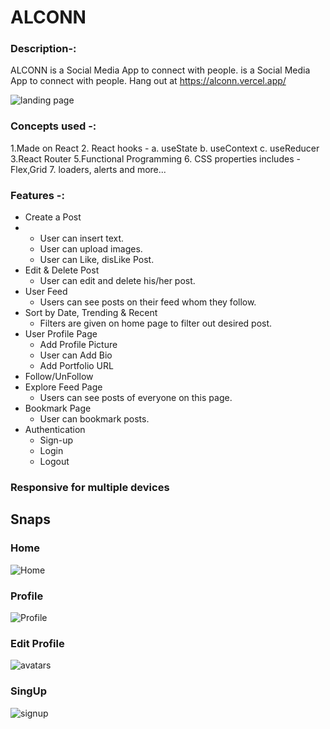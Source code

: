 # ALCONN

### Description-:
ALCONN is a Social Media App to connect with people. is a Social Media App to connect with people. 
Hang out at https://alconn.vercel.app/

![landing page](https://github.com/Shreyannsh/MySocialMediaLatestApp/assets/111145568/84a2ad5c-71fa-4b37-a5c1-05b538f5b02b)

### Concepts used -:

1.Made on React 2. React hooks - a. useState b. useContext c. useReducer 3.React Router 5.Functional Programming 6. CSS properties includes - Flex,Grid 7. loaders, alerts and more...

### Features -:
- Create a Post
- - User can insert text.
  - User can upload images.
  - User can Like, disLike Post.
- Edit & Delete Post
  - User can edit and delete his/her post.
- User Feed
  - Users can see posts on their feed whom they follow.
- Sort by Date, Trending & Recent
  - Filters are given on home page to filter out desired post.
- User Profile Page
  - Add Profile Picture
  - User can Add Bio
  - Add Portfolio URL
- Follow/UnFollow
- Explore Feed Page
  - Users can see posts of everyone on this page.
- Bookmark Page
  - User can bookmark posts.
- Authentication
  - Sign-up
  - Login
  - Logout

### Responsive for multiple devices    

## Snaps

### Home
![Home](https://github.com/Shreyannsh/MySocialMediaLatestApp/assets/111145568/4c53503c-f56c-4b9a-b789-6622233e2246)

### Profile
![Profile](https://github.com/Shreyannsh/MySocialMediaLatestApp/assets/111145568/65bb7518-c994-49e3-9f83-26a25136999c)

### Edit Profile
![avatars](https://github.com/Shreyannsh/ALCONN/assets/111145568/b8b6e671-43c4-4bae-82d1-cbcf7cfa18dc)

### SingUp 
![signup](https://github.com/Shreyannsh/MySocialMediaLatestApp/assets/111145568/22e41a07-fbbd-44bd-8716-5226f9fb9d90)



